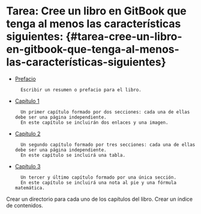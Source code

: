 # Tarea: Cree un libro en GitBook que tenga al menos las características siguientes: {#tarea-cree-un-libro-en-gitbook-que-tenga-al-menos-las-características-siguientes}

* [Prefacio](preface.md)



  ```
    Escribir un resumen o prefacio para el libro.

  ```

* [Capítulo 1](chapter1.md)


  ```
    Un primer capítulo formado por dos secciones: cada una de ellas debe ser una página independiente.
    En este capítulo se incluirán dos enlaces y una imagen.

  ```

* [Capítulo 2](chapter2.md)

  ```
    Un segundo capítulo formado por tres secciones: cada una de ellas debe ser una página independiente.
    En este capítulo se incluirá una tabla.

  ```

* [Capítulo 3](chapter3.md)

  ```
    Un tercer y último capítulo formado por una única sección.
    En este capítulo se incluirá una nota al pie y una fórmula matemática.

  ```

Crear un directorio para cada uno de los capítulos del libro. Crear un índice de contenidos.


